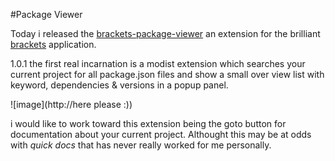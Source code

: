 #Package Viewer

Today i released the [brackets-package-viewer](https://github.com/chrismatheson/brackets-package-viewer) an extension for the brilliant [brackets](http://brackets.io) application.

1.0.1 the first real incarnation is a modist extension which searches your current project for all package.json files and show a small over view list with keyword, dependencies & versions in a popup panel.

![image](http://here please :))

i would like to work toward this extension being the goto button for documentation about your current project. Althought this may be at odds with *quick docs* that has never really worked for me personally.

